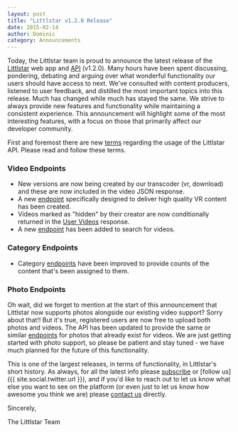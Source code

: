 ```yaml
---
layout: post
title: "Littlstar v1.2.0 Release"
date: 2015-02-14
author: Dominic
category: Announcements
---
```


Today, the Littlstar team is proud to announce the latest release of the [Littlstar](https://littlstar.com) web app and [API](http://developer.littlstar.com/docs) (v1.2.0). Many hours have been spent discussing, pondering, debating and arguing over what wonderful functionality our users should have access to next. We've consulted with content producers, listened to user feedback, and distilled the most important topics into this release. Much has changed while much has stayed the same. We strive to always provide new features and functionality while maintaining a consistent experience. This announcement will highlight some of the most interesting features, with a focus on those that primarily affect our developer community.

First and foremost there are new [terms](http://developer.littlstar.com/terms/) regarding the usage of the Littlstar API. Please read and follow these terms.

### Video Endpoints

* New versions are now being created by our transcoder (vr, download) and these are now included in the video JSON response.
* A new [endpoint](http://developer.littlstar.com/docs/#vr-videos) specifically designed to deliver high quality VR content has been created.
* Videos marked as "hidden" by their creator are now conditionally returned in the [User Videos](http://developer.littlstar.com/docs/#user-videos) response.
* A new [endpoint](http://developer.littlstar.com/docs/#video-search) has been added to search for videos.

### Category Endpoints

* Category [endpoints](http://developer.littlstar.com/docs/#categories) have been improved to provide counts of the content that's been assigned to them.

### Photo Endpoints

Oh wait, did we forget to mention at the start of this announcement that Littlstar now supports photos alongside our existing video support? Sorry about that!! But it's true, registered users are now free to upload both photos and videos. The API has been updated to provide the same or similar [endpoints](http://developer.littlstar.com/docs/#photos) for photos that already exist for videos. We are just getting started with photo support, so please be patient and stay tuned - we have much planned for the future of this functionality.

This is one of the largest releases, in terms of functionality, in Littlstar's short history. As always, for all the latest info please [subscribe](/feed.xml) or [follow us]({{ site.social.twitter.url }}), and if you'd like to reach out to let us know what else you want to see on the platform (or even just to let us know how awesome you think we are) please [contact us](mailto:support@littlstar.com) directly.

Sincerely,

The Littlstar Team
